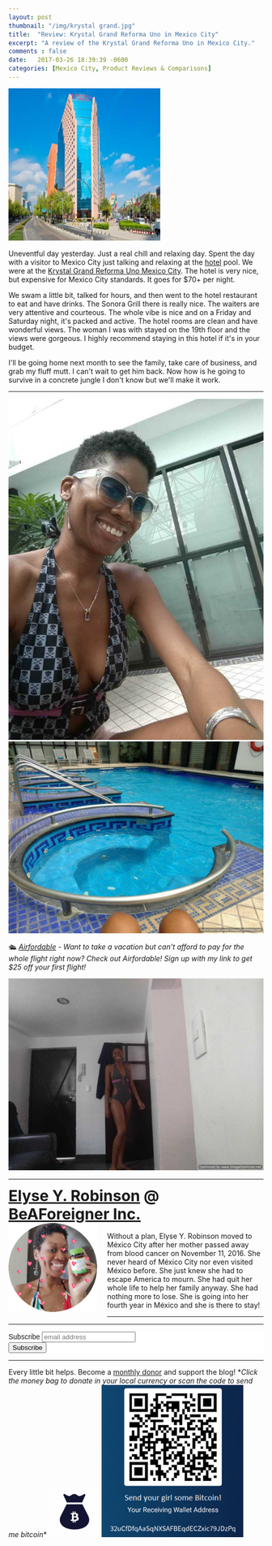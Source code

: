 ```yaml
---
layout: post
thumbnail: "/img/krystal grand.jpg"
title:  "Review: Krystal Grand Reforma Uno in Mexico City"
excerpt: "A review of the Krystal Grand Reforma Uno in Mexico City."
comments : false
date:   2017-03-26 18:39:39 -0600
categories: [Mexico City, Product Reviews & Comparisons]
---
```


<img src="/img/krystal grand.jpg" width="300" height="300" alt="Krystal Grand">

Uneventful day yesterday. Just a real chill and relaxing day. Spent the day with a visitor to Mexico City just talking and relaxing at the <a href="https://www.booking.com/hotel/mx/krystal-grand-suites-ciudad-de-mexico.en.html?aid=1251784&no_rooms=1&group_adults=2" target="_blank">hotel</a> pool. We were at the <a href="https://www.booking.com/hotel/mx/krystal-grand-suites-ciudad-de-mexico.en.html?aid=1251784&no_rooms=1&group_adults=2" target="_blank">Krystal Grand Reforma Uno Mexico City</a>. The hotel is very nice, but expensive for Mexico City standards. It goes for $70+ per night.

We swam a little bit, talked for hours, and then went to the hotel restaurant to eat and have drinks. The Sonora Grill there is really nice. The waiters are very attentive and courteous. The whole vibe is nice and on a Friday and Saturday night, it's packed and active. The hotel rooms are clean and have wonderful views. The woman I was with stayed on the 19th floor and the views were gorgeous. I highly recommend staying in this hotel if it's in your budget.

I'll be going home next month to see the family, take care of business, and grab my fluff mutt. I can't wait to get him back. Now how is he going to survive in a concrete jungle I don't know but we'll make it work.

<hr>

<picture>
  <source srcset="/img/krystal grand 1.webp" type="image/webp">
  <source srcset="/img/krystal grand 1.jpg" type="image/jpeg">
<img src="/img/krystal grand 1.jpg">
</picture>

<picture>
  <source srcset="/img/krystal grand 2.webp" type="image/webp">
  <source srcset="/img/krystal grand 2.jpg" type="image/jpeg">
<img src="/img/krystal grand 2.jpg">
</picture>

🛳️ <i><a href="https://www.airfordable.com/referred?referrer=5a68bfc9535a390036c934f7" target="_blank">Airfordable</a> - Want to take a vacation but can't afford to pay for the whole flight right now? Check out Airfordable! Sign up with my link to get $25 off your first flight!</i>

<picture>
  <source srcset="/img/krystal grand 3.webp" type="image/webp">
  <source srcset="/img/krystal grand 3.jpg" type="image/jpeg">
<img src="/img/krystal grand 3.jpg">
</picture>

<hr>

<div style="font-size: 30px; font-weight: bold;"><a href="https://elyserobinson.com" target="_blank">Elyse Y. Robinson</a> @ <a href="https://www.beaforeigner.com" target="_blank">BeAForeigner Inc.</a></div>
<div style="float: left; padding: 0 20px 20px 0;"><img src="/img/me86.gif" width="175" height="175" alt="Elyse Y. Robinson"></div>
<br>
Without a plan, Elyse Y. Robinson moved to México City after her mother passed away from blood cancer on November 11, 2016. She never heard of México City nor even visited México before. She just knew she had to escape America to mourn. She had quit her whole life to help her family anyway. She had nothing more to lose. She is going into her fourth year in México and she is there to stay!

<hr>

<div class="sharethis-inline-share-buttons"></div>

<hr>

<!-- Begin Mailchimp Signup Form -->
<link href="//cdn-images.mailchimp.com/embedcode/horizontal-slim-10_7.css" rel="stylesheet" type="text/css">
<style type="text/css">
	#mc_embed_signup{background:#fff; clear:left; font:14px Helvetica,Arial,sans-serif; width:100%;}
	/* Add your own Mailchimp form style overrides in your site stylesheet or in this style block.
	   We recommend moving this block and the preceding CSS link to the HEAD of your HTML file. */
</style>
<div id="mc_embed_signup">
<form action="https://elyserobinson.us14.list-manage.com/subscribe/post?u=d8681ae8829338461cc453b4a&amp;id=f1fd37520f" method="post" id="mc-embedded-subscribe-form" name="mc-embedded-subscribe-form" class="validate" target="_blank" novalidate>
    <div id="mc_embed_signup_scroll">
	<label for="mce-EMAIL">Subscribe</label>
	<input type="email" value="" name="EMAIL" class="email" id="mce-EMAIL" placeholder="email address" required>
    <!-- real people should not fill this in and expect good things - do not remove this or risk form bot signups-->
    <div style="position: absolute; left: -5000px;" aria-hidden="true"><input type="text" name="b_d8681ae8829338461cc453b4a_f1fd37520f" tabindex="-1" value=""></div>
    <div class="clear"><input type="submit" value="Subscribe" name="subscribe" id="mc-embedded-subscribe" class="button"></div>
    </div>
</form>
</div>

<!--End mc_embed_signup-->

<hr>

<div class="text-align: center">
Every little bit helps. Become a <a href="https://liberapay.com/elyserobinson" target="_blank">monthly donor</a> and support the blog! *<i>Click the money bag to donate in your local currency or scan the code to send me bitcoin</i>*
<a href="https://liberapay.com/elyserobinson" target="_blank"><img src="/img/419_money_bag_BTC_solid.gif" width="100" height="100" alt="Love Elyse? Send some money!"></a>

<picture>
  <source srcset="/img/bitcoin.webp" type="image/webp">
  <source srcset="/img/bitcoin.jpeg" type="image/jpeg">
  <img src="/img/bitcoin.jpeg" width="280" height="300" alt="Love Elyse? Send some bitcoin!">
</picture>
</div>
